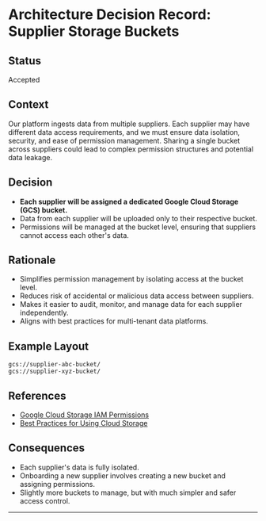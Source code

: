 # Architecture Decision Record: Supplier Storage Buckets

## Status
Accepted

## Context
Our platform ingests data from multiple suppliers. Each supplier may have different data access requirements, and we must ensure data isolation, security, and ease of permission management. Sharing a single bucket across suppliers could lead to complex permission structures and potential data leakage.

## Decision
- **Each supplier will be assigned a dedicated Google Cloud Storage (GCS) bucket.**
- Data from each supplier will be uploaded only to their respective bucket.
- Permissions will be managed at the bucket level, ensuring that suppliers cannot access each other's data.

## Rationale
- Simplifies permission management by isolating access at the bucket level.
- Reduces risk of accidental or malicious data access between suppliers.
- Makes it easier to audit, monitor, and manage data for each supplier independently.
- Aligns with best practices for multi-tenant data platforms.

## Example Layout
```
gcs://supplier-abc-bucket/
gcs://supplier-xyz-bucket/
```

## References
- [Google Cloud Storage IAM Permissions](https://cloud.google.com/storage/docs/access-control/iam)
- [Best Practices for Using Cloud Storage](https://cloud.google.com/storage/docs/best-practices)

## Consequences
- Each supplier's data is fully isolated.
- Onboarding a new supplier involves creating a new bucket and assigning permissions.
- Slightly more buckets to manage, but with much simpler and safer access control.

---
